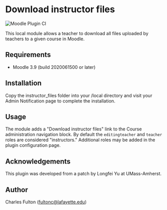Download instructor files
=========================

![Moodle Plugin CI](https://github.com/LafColITS/moodle-local_instructor_files/workflows/Moodle%20Plugin%20CI/badge.svg)

This local module allows a teacher to download all files uploaded by teachers to a given course in Moodle.

Requirements
------------
- Moodle 3.9 (build 2020061500 or later)

Installation
------------
Copy the instructor_files folder into your /local directory and visit your Admin Notification page to complete the installation.

Usage
-----
The module adds a "Download instructor files" link to the Course administration navigation block. By default the `editingteacher` and `teacher` roles are considered "instructors." Additional roles may be added in the plugin configuration page.

Acknowledgements
----------------
This plugin was developed from a patch by Longfei Yu at UMass-Amherst.

Author
------
Charles Fulton (fultonc@lafayette.edu)
